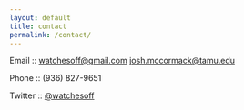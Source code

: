 ```yaml
---
layout: default
title: contact
permalink: /contact/
---
```


Email :: [watchesoff@gmail.com](watchesoff@gmail.com) [josh.mccormack@tamu.edu](josh.mccormack@tamu.edu)

Phone :: (936) 827-9651

Twitter :: [@watchesoff](https://twitter.com/watchesoff)<br><br><br>